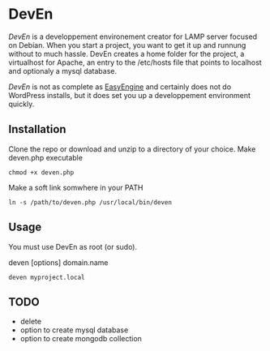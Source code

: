 # DevEn

_DevEn_ is a developpement environement creator for LAMP server focused on Debian.
When you start a project, you want to get it up and runnung without to much hassle.
DevEn creates a home folder for the project, a virtualhost for Apache, an entry to
the /etc/hosts file that points to localhost and optionaly a mysql database.

_DevEn_ is not as complete as [EasyEngine](https://rtcamp.com/easyengine/) and certainly
does not do WordPress installs, but it does set you up a developpement environment
quickly.

## Installation

Clone the repo or download and unzip to a directory of your choice. Make deven.php
executable

``
chmod +x deven.php
``

Make a soft link somwhere in your PATH

``
ln -s /path/to/deven.php /usr/local/bin/deven
``

## Usage

You must use DevEn as root (or sudo).

deven [options] domain.name

``
deven myproject.local
``

## TODO

- delete
- option to create mysql database
- option to create mongodb collection
